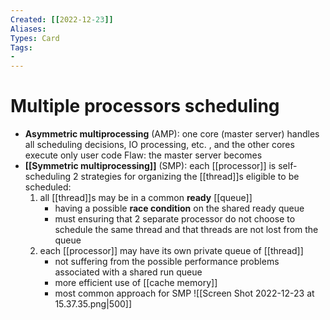 ```yaml
---
Created: [[2022-12-23]]
Aliases: 
Types: Card
Tags: 
- 
---
```

# Multiple processors scheduling
- **Asymmetric multiprocessing** (AMP): 
  one core (master server) handles all scheduling decisions, IO processing, etc. , and the other cores execute only user code
  Flaw: the master server becomes 
- **[[Symmetric multiprocessing]]** (SMP): 
  each [[processor]] is self-scheduling
  2 strategies for organizing the [[thread]]s eligible to be scheduled: 
  1. all [[thread]]s may be in a common **ready** [[queue]]
     - having a possible **race condition** on the shared ready queue
     - must ensuring that 2 separate processor do not choose to schedule the same thread and that threads are not lost from the queue
  2. each [[processor]] may have its own private queue of [[thread]]
     - not suffering from the possible performance problems associated with a shared run queue
     - more efficient use of [[cache memory]]
     - most common approach for SMP
![[Screen Shot 2022-12-23 at 15.37.35.png|500]]